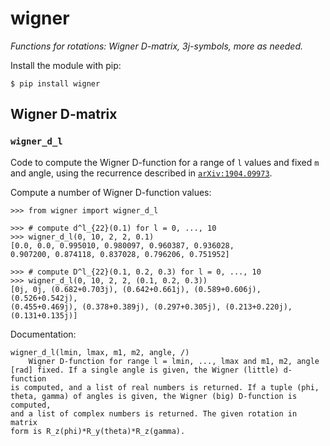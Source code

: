 wigner
======

*Functions for rotations: Wigner D-matrix, 3j-symbols, more as needed.*

Install the module with pip:

    $ pip install wigner


Wigner D-matrix
---------------

### `wigner_d_l`

Code to compute the Wigner D-function for a range of `l` values and fixed `m`
and angle, using the recurrence described in [`arXiv:1904.09973`].

Compute a number of Wigner D-function values:

    >>> from wigner import wigner_d_l

    >>> # compute d^l_{22}(0.1) for l = 0, ..., 10
    >>> wigner_d_l(0, 10, 2, 2, 0.1)
    [0.0, 0.0, 0.995010, 0.980097, 0.960387, 0.936028,
    0.907200, 0.874118, 0.837028, 0.796206, 0.751952]

    >>> # compute D^l_{22}(0.1, 0.2, 0.3) for l = 0, ..., 10
    >>> wigner_d_l(0, 10, 2, 2, (0.1, 0.2, 0.3))
    [0j, 0j, (0.682+0.703j), (0.642+0.661j), (0.589+0.606j), (0.526+0.542j),
    (0.455+0.469j), (0.378+0.389j), (0.297+0.305j), (0.213+0.220j),
    (0.131+0.135j)]

Documentation:

    wigner_d_l(lmin, lmax, m1, m2, angle, /)
        Wigner D-function for range l = lmin, ..., lmax and m1, m2, angle
    [rad] fixed. If a single angle is given, the Wigner (little) d-function
    is computed, and a list of real numbers is returned. If a tuple (phi,
    theta, gamma) of angles is given, the Wigner (big) D-function is computed,
    and a list of complex numbers is returned. The given rotation in matrix
    form is R_z(phi)*R_y(theta)*R_z(gamma).

[`arXiv:1904.09973`]: https://arxiv.org/abs/1904.09973
